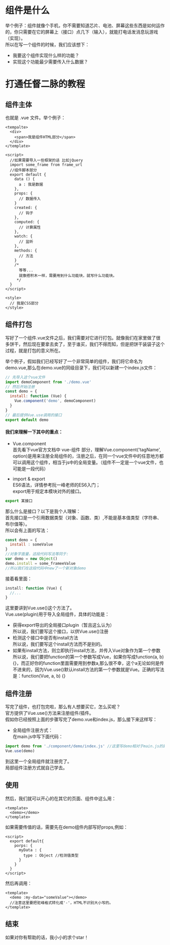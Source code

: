 # 组件是什么
举个例子：组件就像个手机，你不需要知道芯片、电池、屏幕这些东西是如何运作的，你只需要在它的屏幕上（接口）点几下（输入），就能打电话发消息玩游戏（实现）。<br />
所以在写一个组件的时候，我们应该想下：<br />
- 我要这个组件实现什么样的功能？<br />
- 实现这个功能最少需要传入什么数据？<br />

# 打通任督二脉的教程

## 组件主体
也就是 .vue 文件。举个例子：<br />
```vue
<tempalte>
  <div>
    <span>我是组件HTML部分</span>
  </div>
</template>

<script>
  //如果需要导入一些框架的话 比如jQuery
  import some_frame from frame_url
  //组件脚本部分
  export default {
    data () {
      a : 我是数据
    },
    props: {
      // 数据传入
    }
    created: {
      // 钩子
    },
    computed: {
      // 计算属性
    },
    watch: {
      // 监听
    },
    methods: {
      // 方法
    }
    /*
      等等...
      就像搭积木一样，需要用到什么功能块，就写什么功能块。
     */
  }
</script>

<style>
  // 我是CSS部分
</style>
```
## 组件打包
写好了一个组件.vue文件之后，我们需要对它进行打包。就像我们在家里做了很多饼干，然后现在要拿去卖了，至于谁买，我们不得而知，但是把饼干装袋子这个过程，就是打包的意义所在。<br />

举个例子，假如我们已经写好了一个非常简单的组件，我们将它命名为 demo.vue,那么在demo.vue的同级目录下，我们可以新建一个index.js文件：

```js
// 先导入这个vue文件
import demoComponent from './demo.vue'
// 然后开始注册
const demo = {
  install: function (Vue) {
    Vue.component('demo', demoComponent)
  }
}
// 最后提供Vue.use调用的接口
export default demo
```
#### 我们来理解一下其中的重点：

- Vue.component <br />
首先看下vue官方文档中 vue-组件 部分，理解Vue.component('tagName', option)是用来注册全局组件的，注册之后，在同一个vue文件中的任意地方都可以调用这个组件，相当于js中的全局变量。（组件不一定是一个vue文件，也可能是一段代码）<br />

- import & export <br />
ES6语法，详情参考阮一峰老师的ES6入门；<br />
export用于规定本模块对外的接口。<br />
```js
export 某接口
```
那么什么是接口？以下是我个人理解： <br />
首先接口是一个引用数据类型（对象、函数、类）,不能是基本值类型（字符串、布尔值等）。<br />
所以会有上面的写法：<br />
```js
const demo = {
  install : someValue
}
//对象字面量，这段代码写法等同于:
var demo = new Object()
demo.install = some_frameeValue
//所以我们在这段代码中new了一个新对象demo
```
接着看里面：<br />
```js
install: function (Vue) {
  //...
}
```
这里要讲到Vue.use()这个方法了。<br />
Vue.use(plugin)用于导入全局组件，具体的功能是：<br />
- 获得export导出的全局接口plugin（暂且这么认为）<br />
所以说，我们要写这个接口，以供Vue.use()注册<br />
- 检测这个接口中是否有install方法<br />
所以说，我们要写这个install方法而不是别的。<br />
- 如果有install方法，则立即执行install方法，并传入Vue对象作为第一个参数<br />
所以说，我们要把function的第一个参数写成Vue，如果你写成function(a, b) {}，而正好你的function里面需要用到参数a,那么很不幸，这个a无论如何是传不进来的，因为Vue.use()默认install方法的第一个参数就是Vue。正确的写法是：function(Vue, a, b) {}<br />

## 组件注册
写完了组件，也打包完啦，那么有人想要买它，怎么买呢？<br />
官方提供了Vue.use()方法来注册组件/插件。<br />
假如你已经按照上面的步骤写完了demo.vue和index.js，那么接下来这样写：<br />
- 全局组件注册方式：<br />
在main.js中写下面代码：
```js
import demo from './component/demo/index.js' //这里写demo相对于main.js的路径
Vue.use(demo)
```
到这里一个全局组件就注册完了。<br />
局部组件注册方式就自己学去。<br />

## 使用
然后，我们就可以开心的在其它的页面、组件中这么用：<br />
```vue
<template>
  <demo></demo>
</template>
```
如果需要传值的话，需要先在demo组件内部写好props,例如：
```vue
<script>
  export default{
    porps: {
      myData : {
        type : Object //检测值类型
      }
    }
  }
</script>
```
然后再调用：
```vue
<template>
  <demo :my-data="someValue"></demo>
  //注意这里要把驼峰格式转化成'-'，HTML不识别大小写的。
</template>
```
## 结束
如果对你有帮助的话，我小小的求个star！










